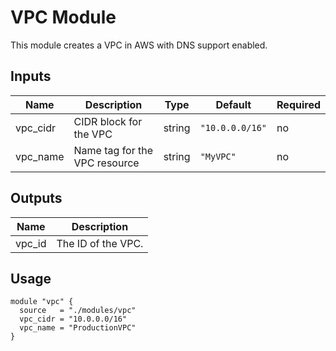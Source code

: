 # VPC Module

This module creates a VPC in AWS with DNS support enabled.

## Inputs

| Name      | Description                   | Type   | Default     | Required |
|-----------|-------------------------------|--------|-------------|----------|
| vpc_cidr  | CIDR block for the VPC        | string | `"10.0.0.0/16"` | no       |
| vpc_name  | Name tag for the VPC resource | string | `"MyVPC"`       | no       |

## Outputs

| Name   | Description          |
|--------|----------------------|
| vpc_id | The ID of the VPC.   |

## Usage

```hcl
module "vpc" {
  source   = "./modules/vpc"
  vpc_cidr = "10.0.0.0/16"
  vpc_name = "ProductionVPC"
}
